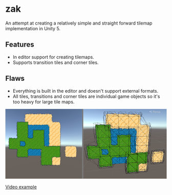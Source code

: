 # zak
An attempt at creating a relatively simple and straight forward tilemap implementation in Unity 5.

## Features
- In editor support for creating tilemaps.
- Supports transition tiles and corner tiles.

## Flaws
- Everything is built in the editor and doesn't support external formats.
- All tiles, transitions and corner tiles are individual game objects so it's too heavy for large tile maps.

![](screenshot.png)

[Video example](https://www.youtube.com/watch?v=Ca1R_lOVwSc)
